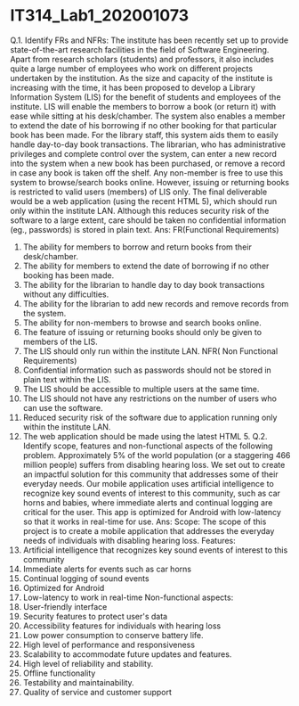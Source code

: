 # IT314_Lab1_202001073

Q.1. Identify FRs and NFRs:
The institute has been recently set up to provide state-of-the-art research facilities in the
field of Software Engineering. Apart from research scholars (students) and professors, it also
includes quite a large number of employees who work on different projects undertaken by
the institution.
As the size and capacity of the institute is increasing with the time, it has been proposed to
develop a Library Information System (LIS) for the benefit of students and employees of the
institute. LIS will enable the members to borrow a book (or return it) with ease while sitting
at his desk/chamber. The system also enables a member to extend the date of his borrowing
if no other booking for that particular book has been made. For the library staff, this system
aids them to easily handle day-to-day book transactions. The librarian, who has
administrative privileges and complete control over the system, can enter a new record into
the system when a new book has been purchased, or remove a record in case any book is
taken off the shelf. Any non-member is free to use this system to browse/search books
online. However, issuing or returning books is restricted to valid users (members) of LIS only.
The final deliverable would be a web application (using the recent HTML 5), which should
run only within the institute LAN. Although this reduces security risk of the software to a
large extent, care should be taken no confidential information (eg., passwords) is stored in
plain text.
Ans:
FR(Functional Requirements)
1. The ability for members to borrow and return books from their
desk/chamber.
2. The ability for members to extend the date of borrowing if no other
booking has been made.
3. The ability for the librarian to handle day to day book transactions
without any difficulties.
4. The ability for the librarian to add new records and remove records
from the system.
5. The ability for non-members to browse and search books online.
6. The feature of issuing or returning books should only be given to
members of the LIS.
7. The LIS should only run within the institute LAN.
NFR( Non Functional Requirements)
1. Confidential information such as passwords should not be stored in
plain text within the LIS.
2. The LIS should be accessible to multiple users at the same time.
3. The LIS should not have any restrictions on the number of users who
can use the software.
4. Reduced security risk of the software due to application running only
within the institute LAN.
5. The web application should be made using the latest HTML 5.
Q.2. Identify scope, features and non-functional aspects of the following
problem.
Approximately 5% of the world population (or a staggering 466 million
people) suffers from
disabling hearing loss. We set out to create an impactful solution for this
community that
addresses some of their everyday needs. Our mobile application uses
artificial intelligence to
recognize key sound events of interest to this community, such as car
horns and babies,
where immediate alerts and continual logging are critical for the user. This
app is optimized
for Android with low-latency so that it works in real-time for use.
Ans:
Scope:
The scope of this project is to create a mobile application that addresses
the everyday needs of individuals with disabling hearing loss.
Features:
1. Artificial intelligence that recognizes key sound events of interest to
this community
2. Immediate alerts for events such as car horns
3. Continual logging of sound events
4. Optimized for Android
5. Low-latency to work in real-time
Non-functional aspects:
1. User-friendly interface
2. Security features to protect user's data
3. Accessibility features for individuals with hearing loss
4. Low power consumption to conserve battery life.
5. High level of performance and responsiveness
6. Scalability to accommodate future updates and features.
7. High level of reliability and stability.
8. Offline functionality
9. Testability and maintainability.
10. Quality of service and customer support
